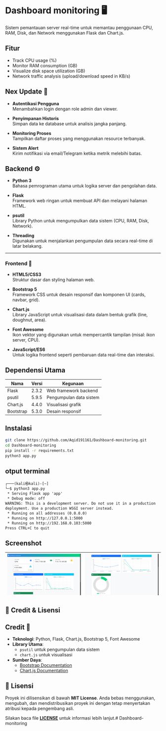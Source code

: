 # Dashboard monitoring 🖥️

Sistem pemantauan server real-time untuk memantau penggunaan CPU, RAM, Disk, dan Network menggunakan Flask dan Chart.js.

## Fitur 

- Track CPU usage (%)  
- Monitor RAM consumption (GB)  
- Visualize disk space utilization (GB)  
- Network traffic analysis (upload/download speed in KB/s)  



## Nex Update 🚀

- **Autentikasi Pengguna**  
   Menambahkan login dengan role admin dan viewer.

- **Penyimpanan Historis**  
   Simpan data ke database untuk analisis jangka panjang.

- **Monitoring Proses**  
   Tampilkan daftar proses yang menggunakan resource terbanyak.

- **Sistem Alert**  
   Kirim notifikasi via email/Telegram ketika metrik melebihi batas.


## Backend ⚙️
- **Python 3**  
   Bahasa pemrograman utama untuk logika server dan pengolahan data.

- **Flask**  
   Framework web ringan untuk membuat API dan melayani halaman HTML.

- **psutil**  
   Library Python untuk mengumpulkan data sistem (CPU, RAM, Disk, Network).

- **Threading**  
   Digunakan untuk menjalankan pengumpulan data secara real-time di latar belakang.

---

### Frontend 🎨
- **HTML5/CSS3**  
   Struktur dasar dan styling halaman web.

- **Bootstrap 5**  
   Framework CSS untuk desain responsif dan komponen UI (cards, navbar, grid).

- **Chart.js**  
   Library JavaScript untuk visualisasi data dalam bentuk grafik (line, doughnut, area).

- **Font Awesome**  
   Ikon vektor yang digunakan untuk mempercantik tampilan (misal: ikon server, CPU).

- **JavaScript/ES6**  
   Untuk logika frontend seperti pembaruan data real-time dan interaksi.

## Dependensi Utama
| Nama | Versi | Kegunaan |
|------|-------|----------|
| Flask | 2.3.2 | Web framework backend |
| psutil | 5.9.5 | Pengumpulan data sistem |
| Chart.js | 4.4.0 | Visualisasi grafik |
| Bootstrap | 5.3.0 | Desain responsif |


## Instalasi 
```bash
git clone https://github.com/Aqid191161/Dashboard-monitoring.git
cd Dashboard-monitoring
pip install -r requirements.txt
python3 app.py
```

## otput terminal
```
┌───(kali㉿kali)-[~]
└─$ python3 app.py                  
 * Serving Flask app 'app'
 * Debug mode: off
WARNING: This is a development server. Do not use it in a production deployment. Use a production WSGI server instead.
 * Running on all addresses (0.0.0.0)
 * Running on http://127.0.0.1:5000
 * Running on http://192.168.0.103:5000
Press CTRL+C to quit

```

## Screenshot

| ![Gambar 1](image/1.png) | ![Gambar 2](image/2.png)|
|---|---|

## 🙌 Credit & Lisensi

## Credit 🙌

- **Teknologi**: Python, Flask, Chart.js, Bootstrap 5, Font Awesome
- **Library Utama**: 
  - `psutil` untuk pengumpulan data sistem
  - `chart.js` untuk visualisasi
- **Sumber Daya**:
  - [Bootstrap Documentation](https://getbootstrap.com/)
  - [Chart.js Documentation](https://www.chartjs.org/)


## 📄 Lisensi
Proyek ini dilisensikan di bawah **MIT License**. Anda bebas menggunakan, mengubah, dan mendistribusikan proyek ini dengan tetap menyertakan atribusi kepada pengembang asli.

Silakan baca file **[LICENSE](LICENSE)** untuk informasi lebih lanjut.# Dashboard-monitoring
